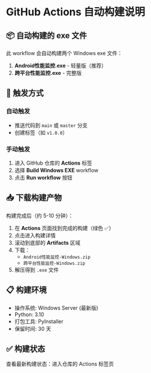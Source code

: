 # GitHub Actions 自动构建说明

## 📦 自动构建的 exe 文件

此 workflow 会自动构建两个 Windows exe 文件：

1. **Android性能监控.exe** - 轻量版（推荐）
2. **跨平台性能监控.exe** - 完整版

## 🚀 触发方式

### 自动触发
- 推送代码到 `main` 或 `master` 分支
- 创建标签（如 `v1.0.0`）

### 手动触发
1. 进入 GitHub 仓库的 **Actions** 标签
2. 选择 **Build Windows EXE** workflow
3. 点击 **Run workflow** 按钮

## 📥 下载构建产物

构建完成后（约 5-10 分钟）：

1. 在 **Actions** 页面找到完成的构建（绿色 ✅）
2. 点击进入构建详情
3. 滚动到底部的 **Artifacts** 区域
4. 下载：
   - `Android性能监控-Windows.zip`
   - `跨平台性能监控-Windows.zip`
5. 解压得到 `.exe` 文件

## 📋 构建环境

- 操作系统: Windows Server (最新版)
- Python: 3.10
- 打包工具: PyInstaller
- 保留时间: 30 天

## ✅ 构建状态

查看最新构建状态：进入仓库的 Actions 标签页
